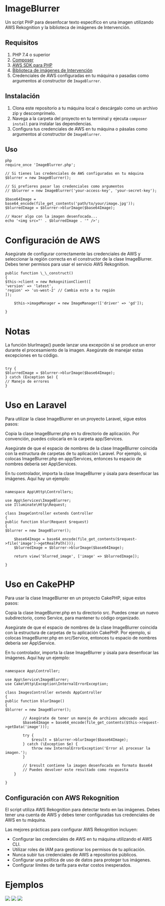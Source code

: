 # ImageBlurrer

Un script PHP para desenfocar texto específico en una imagen utilizando AWS Rekognition y la biblioteca de imágenes de Intervención.

## Requisitos

1. PHP 7.4 o superior
2. [Composer](https://getcomposer.org/)
3. [AWS SDK para PHP](https://aws.amazon.com/sdk-for-php/)
4. [Biblioteca de imágenes de Intervención](http://image.intervention.io/)
5. Credenciales de AWS configuradas en tu máquina o pasadas como argumentos al constructor de `ImageBlurrer`.

## Instalación

1. Clona este repositorio a tu máquina local o descárgalo como un archivo zip y descomprímelo.
2. Navega a la carpeta del proyecto en tu terminal y ejecuta `composer install` para instalar las dependencias.
3. Configura tus credenciales de AWS en tu máquina o pásalas como argumentos al constructor de `ImageBlurrer`.

## Uso

```
php
require_once 'ImageBlurrer.php';

// Si tienes las credenciales de AWS configuradas en tu máquina
$blurrer = new ImageBlurrer();

// Si prefieres pasar las credenciales como argumentos
// $blurrer = new ImageBlurrer('your-access-key', 'your-secret-key');

$base64Image = base64_encode(file_get_contents('path/to/your/image.jpg'));
$blurredImage = $blurrer->blurImage($base64Image);

// Hacer algo con la imagen desenfocada...
echo '<img src="' . $blurredImage . '" />';
```

# Configuración de AWS

Asegúrate de configurar correctamente las credenciales de AWS y seleccionar la región correcta en el constructor de la clase ImageBlurrer. Debes tener permisos para usar el servicio AWS Rekognition.

```
public function \_\_construct()
{
$this->client = new RekognitionClient([
'version' => 'latest',
'region' => 'us-west-2' // Cambia esto a tu región
]);

    $this->imageManager = new ImageManager(['driver' => 'gd']);

}

```

# Notas

La función blurImage() puede lanzar una excepción si se produce un error durante el procesamiento de la imagen. Asegúrate de manejar estas excepciones en tu código.

```

try {
$blurredImage = $blurrer->blurImage($base64Image);
} catch (Exception $e) {
// Manejo de errores
}

```

# Uso en Laravel

Para utilizar la clase ImageBlurrer en un proyecto Laravel, sigue estos pasos:

Copia la clase ImageBlurrer.php en tu directorio de aplicación. Por convención, puedes colocarla en la carpeta app/Services.

Asegúrate de que el espacio de nombres de la clase ImageBlurrer coincida con la estructura de carpetas de tu aplicación Laravel. Por ejemplo, si colocas ImageBlurrer.php en app/Services, entonces tu espacio de nombres debería ser App\Services.

En tu controlador, importa la clase ImageBlurrer y úsala para desenfocar las imágenes. Aquí hay un ejemplo:

```

namespace App\Http\Controllers;

use App\Services\ImageBlurrer;
use Illuminate\Http\Request;

class ImageController extends Controller
{
public function blur(Request $request)
{
$blurrer = new ImageBlurrer();

    $base64Image = base64_encode(file_get_contents($request->file('image')->getRealPath()));
    $blurredImage = $blurrer->blurImage($base64Image);

    return view('blurred_image', ['image' => $blurredImage]);

}

```

# Uso en CakePHP

Para usar la clase ImageBlurrer en un proyecto CakePHP, sigue estos pasos:

Copia la clase ImageBlurrer.php en tu directorio src. Puedes crear un nuevo subdirectorio, como Service, para mantener tu código organizado.

Asegúrate de que el espacio de nombres de la clase ImageBlurrer coincida con la estructura de carpetas de tu aplicación CakePHP. Por ejemplo, si colocas ImageBlurrer.php en src/Service, entonces tu espacio de nombres debería ser App\Service.

En tu controlador, importa la clase ImageBlurrer y úsala para desenfocar las imágenes. Aquí hay un ejemplo:

```

namespace App\Controller;

use App\Service\ImageBlurrer;
use Cake\Http\Exception\InternalErrorException;

class ImagesController extends AppController
{
public function blurImage()
{
$blurrer = new ImageBlurrer();

        // Asegúrate de tener un manejo de archivos adecuado aquí
        $base64Image = base64_encode(file_get_contents($this->request->getData('image')));

        try {
            $result = $blurrer->blurImage($base64Image);
        } catch (\Exception $e) {
            throw new InternalErrorException('Error al procesar la imagen.');
        }

        // $result contiene la imagen desenfocada en formato Base64
        // Puedes devolver este resultado como respuesta
    }

}
```

## Configuración con AWS Rekognition

El script utiliza AWS Rekognition para detectar texto en las imágenes. Debes tener una cuenta de AWS y debes tener configuradas tus credenciales de AWS en tu máquina.

Las mejores prácticas para configurar AWS Rekognition incluyen:

- Configurar las credenciales de AWS en tu máquina utilizando el AWS CLI.
- Utilizar roles de IAM para gestionar los permisos de tu aplicación.
- Nunca subir tus credenciales de AWS a repositorios públicos.
- Configurar una política de uso de datos para proteger tus imágenes.
- Configurar límites de tarifa para evitar costos inesperados.

# Ejemplos

<img src="screenshot1.png" >
<img src="screenshot2.png" >
<img src="screenshot3.png" >
